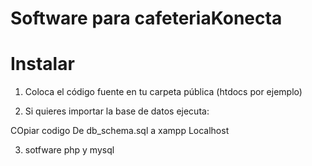 
# Software para cafeteriaKonecta



  

# Instalar

  

1. Coloca el código fuente en tu carpeta pública (htdocs por ejemplo)

  

2. Si quieres importar la base de datos ejecuta:


COpiar codigo De db_schema.sql a  xampp Localhost
  

3. sotfware php y mysql

    